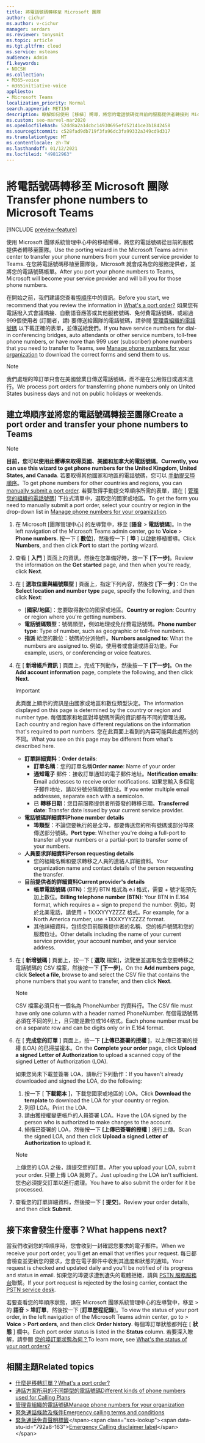 ```yaml
---
title: 將電話號碼轉移至 Microsoft 團隊
author: cichur
ms.author: v-cichur
manager: serdars
ms.reviewer: tonysmit
ms.topic: article
ms.tgt.pltfrm: cloud
ms.service: msteams
audience: Admin
f1.keywords:
- NOCSH
ms.collection:
- M365-voice
- m365initiative-voice
appliesto:
- Microsoft Teams
localization_priority: Normal
search.appverid: MET150
description: 瞭解如何使用 [移植] 嚮導，將您的電話號碼從目前的服務提供者轉接到 Microsoft 團隊。
ms.custom: seo-marvel-mar2020
ms.openlocfilehash: 52dd8a2a1dcbc14930695efd52141ce3b1842458
ms.sourcegitcommit: c528fad9db719f3fa96dc3fa99332a349cd9d317
ms.translationtype: MT
ms.contentlocale: zh-TW
ms.lasthandoff: 01/12/2021
ms.locfileid: "49812963"
---
```

# <a name="transfer-phone-numbers-to-microsoft-teams"></a><span data-ttu-id="792a8-103">將電話號碼轉移至 Microsoft 團隊</span><span class="sxs-lookup"><span data-stu-id="792a8-103">Transfer phone numbers to Microsoft Teams</span></span>

[!INCLUDE [preview-feature](../includes/preview-feature.md)]

<span data-ttu-id="792a8-104">使用 Microsoft 團隊系統管理中心中的移植嚮導，將您的電話號碼從目前的服務提供者轉移至團隊。</span><span class="sxs-lookup"><span data-stu-id="792a8-104">Use the porting wizard in the Microsoft Teams admin center to transfer your phone numbers from your current service provider to Teams.</span></span> <span data-ttu-id="792a8-105">在您將電話號碼移植至團隊後，Microsoft 就會成為您的服務提供者，並將您的電話號碼帳單。</span><span class="sxs-lookup"><span data-stu-id="792a8-105">After you port your phone numbers to Teams, Microsoft will become your service provider and will bill you for those phone numbers.</span></span>

<span data-ttu-id="792a8-106">在開始之前，我們建議您查看[埠順序](port-order-overview.md)中的資訊。</span><span class="sxs-lookup"><span data-stu-id="792a8-106">Before you start, we recommend that you review the information in [What's a port order?](port-order-overview.md)</span></span> <span data-ttu-id="792a8-107">如果您有電話撥入式會議橋接、自動語音應答或其他服務號碼、免付費電話號碼，或超過999個使用者 (訂閱者，請) 要傳送給團隊的電話號碼，請參閱 [管理貴組織的電話號碼](../manage-phone-numbers-for-your-organization/manage-phone-numbers-for-your-organization.md) 以下載正確的表單，並傳送給我們。</span><span class="sxs-lookup"><span data-stu-id="792a8-107">If you have service numbers for dial-in conferencing bridges, auto attendants or other service numbers, toll-free phone numbers, or have more than 999 user (subscriber) phone numbers that you need to transfer to Teams, see [Manage phone numbers for your organization](../manage-phone-numbers-for-your-organization/manage-phone-numbers-for-your-organization.md) to download the correct forms and send them to us.</span></span>

  > [!NOTE]
  > <span data-ttu-id="792a8-108">我們處理的埠訂單只會在美國營業日傳送電話號碼，而不是在公用假日或週末進行。</span><span class="sxs-lookup"><span data-stu-id="792a8-108">We process port orders for transferring phone numbers only on United States business days and not on public holidays or weekends.</span></span>

## <a name="create-a-port-order-and-transfer-your-phone-numbers-to-teams"></a><span data-ttu-id="792a8-109">建立埠順序並將您的電話號碼轉接至團隊</span><span class="sxs-lookup"><span data-stu-id="792a8-109">Create a port order and transfer your phone numbers to Teams</span></span>

> [!NOTE]
> <span data-ttu-id="792a8-110">**目前，您可以使用此嚮導來取得英國、美國和加拿大的電話號碼**。</span><span class="sxs-lookup"><span data-stu-id="792a8-110">**Currently, you can use this wizard to get phone numbers for the United Kingdom, United States, and Canada**.</span></span> <span data-ttu-id="792a8-111">若要取得其他國家和地區的電話號碼，您可以 [手動提交埠順序](manually-submit-port-order.md)。</span><span class="sxs-lookup"><span data-stu-id="792a8-111">To get phone numbers for other countries and regions, you can [manually submit a port order](manually-submit-port-order.md).</span></span> <span data-ttu-id="792a8-112">若要取得手動提交埠順序所需的表單，請在 [ [管理您的組織的電話號碼](../manage-phone-numbers-for-your-organization/manage-phone-numbers-for-your-organization.md)] 下拉式清單中，選取您的國家或地區。</span><span class="sxs-lookup"><span data-stu-id="792a8-112">To get the form you need to manually submit a port order, select your country or region in the drop-down list in [Manage phone numbers for your organization](../manage-phone-numbers-for-your-organization/manage-phone-numbers-for-your-organization.md).</span></span>

1. <span data-ttu-id="792a8-113">在 Microsoft [團隊管理中心] 的左導覽中，移至 [**語音**  >  **電話號碼**]。</span><span class="sxs-lookup"><span data-stu-id="792a8-113">In the left navigation of the Microsoft Teams admin center, go to **Voice** > **Phone numbers**.</span></span> <span data-ttu-id="792a8-114">按一下 [ **數位**]，然後按一下 [ **埠** ] 以啟動移植嚮導。</span><span class="sxs-lookup"><span data-stu-id="792a8-114">Click **Numbers**, and then click **Port** to start the porting wizard.</span></span>
2. <span data-ttu-id="792a8-115">查看 [ **入門** ] 頁面上的資訊，然後在您準備好時，按一下 **[下一步]**。</span><span class="sxs-lookup"><span data-stu-id="792a8-115">Review the information on the **Get started** page, and then when you're ready, click **Next**.</span></span>
3. <span data-ttu-id="792a8-116">在 [ **選取位置與編號類型** ] 頁面上，指定下列內容，然後按 **[下一步]**：</span><span class="sxs-lookup"><span data-stu-id="792a8-116">On the **Select location and number type** page, specify the following, and then click **Next**:</span></span>

    - <span data-ttu-id="792a8-117">[**國家/地區**]：您要取得數位的國家或地區。</span><span class="sxs-lookup"><span data-stu-id="792a8-117">**Country or region**: Country or region where you're getting numbers.</span></span>
    - <span data-ttu-id="792a8-118">**電話號碼類型**：號碼類型，例如地理或免付費電話號碼。</span><span class="sxs-lookup"><span data-stu-id="792a8-118">**Phone number type**: Type of number, such as geographic or toll-free numbers.</span></span>
    - <span data-ttu-id="792a8-119">**指派** 給您的數位：號碼的分派物件。</span><span class="sxs-lookup"><span data-stu-id="792a8-119">**Numbers assigned to**: What the numbers are assigned to.</span></span> <span data-ttu-id="792a8-120">例如，使用者或會議或語音功能。</span><span class="sxs-lookup"><span data-stu-id="792a8-120">For example, users, or conferencing or voice features.</span></span>

4. <span data-ttu-id="792a8-121">在 [ **新增帳戶資訊** ] 頁面上，完成下列動作，然後按一下 **[下一步]**。</span><span class="sxs-lookup"><span data-stu-id="792a8-121">On the **Add account information** page, complete the following, and then click **Next**.</span></span>

    > [!IMPORTANT]
    > <span data-ttu-id="792a8-122">此頁面上顯示的資訊是由國家或地區和數位類型決定。</span><span class="sxs-lookup"><span data-stu-id="792a8-122">The information displayed on this page is determined by the country or region and number type.</span></span> <span data-ttu-id="792a8-123">每個國家和地區對埠號碼所需的資訊都有不同的管理法規。</span><span class="sxs-lookup"><span data-stu-id="792a8-123">Each country and region have different regulations on the information that's required to port numbers.</span></span> <span data-ttu-id="792a8-124">您在此頁面上看到的內容可能與此處所述的不同。</span><span class="sxs-lookup"><span data-stu-id="792a8-124">What you see on this page may be different from what's described here.</span></span>

    - <span data-ttu-id="792a8-125">**訂單詳細資料**：</span><span class="sxs-lookup"><span data-stu-id="792a8-125">**Order details**:</span></span> 
        - <span data-ttu-id="792a8-126">**訂單名稱**：您的訂單名稱</span><span class="sxs-lookup"><span data-stu-id="792a8-126">**Order name**: Name of your order</span></span>
        - <span data-ttu-id="792a8-127">**通知電子** 郵件：接收訂單通知的電子郵件地址。</span><span class="sxs-lookup"><span data-stu-id="792a8-127">**Notification emails**: Email addresses to receive order notifications.</span></span> <span data-ttu-id="792a8-128">如果您輸入多個電子郵件地址，請以分號分隔每個位址。</span><span class="sxs-lookup"><span data-stu-id="792a8-128">If you enter multiple email addresses, separate each with a semicolon.</span></span>
        - <span data-ttu-id="792a8-129">已 **轉移日期**：您目前服務提供者所簽發的轉移日期。</span><span class="sxs-lookup"><span data-stu-id="792a8-129">**Transferred date**: Transfer date issued by your current service provider.</span></span>
    - <span data-ttu-id="792a8-130">**電話號碼詳細資料**</span><span class="sxs-lookup"><span data-stu-id="792a8-130">**Phone number details**</span></span>
        - <span data-ttu-id="792a8-131">**埠類型**：不論您要執行的是全埠，都要傳送您的所有號碼或部分埠來傳送部分號碼。</span><span class="sxs-lookup"><span data-stu-id="792a8-131">**Port type**: Whether you're doing a full-port to transfer all your numbers or a partial-port to transfer some of your numbers.</span></span>
    - <span data-ttu-id="792a8-132">**人員要求詳細資料**</span><span class="sxs-lookup"><span data-stu-id="792a8-132">**Person requesting details**</span></span>  
        - <span data-ttu-id="792a8-133">您的組織名稱和要求轉移之人員的連絡人詳細資料。</span><span class="sxs-lookup"><span data-stu-id="792a8-133">Your organization name and contact details of the person requesting the transfer.</span></span>
    - <span data-ttu-id="792a8-134">**目前提供者的詳細資料**</span><span class="sxs-lookup"><span data-stu-id="792a8-134">**Current provider's details**</span></span>
        - <span data-ttu-id="792a8-135">**帳單電話號碼 (BTN)**：您的 BTN 格式為 e.i 格式，需要 + 號才能預先加上數位。</span><span class="sxs-lookup"><span data-stu-id="792a8-135">**Billing telephone number (BTN)**: Your BTN in E.164 format, which requires a + sign to prepend the number.</span></span> <span data-ttu-id="792a8-136">例如，對於北美電話，請使用 + 1XXXYYYZZZZ 格式。</span><span class="sxs-lookup"><span data-stu-id="792a8-136">For example, for a North America number, use +1XXXYYYZZZZ format.</span></span>
        - <span data-ttu-id="792a8-137">其他詳細資料，包括您目前服務提供者的名稱、您的帳戶號碼和您的服務位址。</span><span class="sxs-lookup"><span data-stu-id="792a8-137">Other details including the name of your current service provider, your account number, and your service address.</span></span>
            
5. <span data-ttu-id="792a8-138">在 [ **新增號碼** ] 頁面上，按一下 [ **選取** 檔案]，流覽至並選取包含您要轉移之電話號碼的 CSV 檔案，然後按一下 **[下一步]**。</span><span class="sxs-lookup"><span data-stu-id="792a8-138">On the **Add numbers** page, click **Select a file**, browse to and select the CSV file that contains the phone numbers that you want to transfer, and then click **Next**.</span></span>  

    > [!NOTE]
    > <span data-ttu-id="792a8-139">CSV 檔案必須只有一個名為 PhoneNumber 的資料行。</span><span class="sxs-lookup"><span data-stu-id="792a8-139">The CSV file must have only one column with a header named PhoneNumber.</span></span> <span data-ttu-id="792a8-140">每個電話號碼必須在不同的列上，且只能是數位或164格式。</span><span class="sxs-lookup"><span data-stu-id="792a8-140">Each phone number must be on a separate row and can be digits only or in E.164 format.</span></span>

6. <span data-ttu-id="792a8-141">在 [ **完成您的訂單** ] 頁面上，按一下 **[上傳已簽署的授權** ]，以上傳已簽署的授權 (LOA) 的已掃描複本。</span><span class="sxs-lookup"><span data-stu-id="792a8-141">On the **Complete your order** page, click **Upload a signed Letter of Authorization** to upload a scanned copy of the signed Letter of Authorization (LOA).</span></span>

    <span data-ttu-id="792a8-142">如果您尚未下載並簽署 LOA，請執行下列動作：</span><span class="sxs-lookup"><span data-stu-id="792a8-142">If you haven't already downloaded and signed the LOA, do the following:</span></span>
    
    1. <span data-ttu-id="792a8-143">按一下 [ **下載範本** ]，下載您國家或地區的 LOA。</span><span class="sxs-lookup"><span data-stu-id="792a8-143">Click **Download the template** to download the LOA for your country or region.</span></span> 
    2. <span data-ttu-id="792a8-144">列印 LOA。</span><span class="sxs-lookup"><span data-stu-id="792a8-144">Print the LOA.</span></span>
    3. <span data-ttu-id="792a8-145">請由獲授權變更帳戶的人員簽署 LOA。</span><span class="sxs-lookup"><span data-stu-id="792a8-145">Have the LOA signed by the person who is authorized to make changes to the account.</span></span>
    4. <span data-ttu-id="792a8-146">掃描已簽署的 LOA，然後按一下 **[上傳已簽署的授權** ] 進行上傳。</span><span class="sxs-lookup"><span data-stu-id="792a8-146">Scan the signed LOA, and then click **Upload a signed Letter of Authorization** to upload it.</span></span>

    > [!NOTE]
    > <span data-ttu-id="792a8-147">上傳您的 LOA 之後，請提交您的訂單。</span><span class="sxs-lookup"><span data-stu-id="792a8-147">After you upload your LOA, submit your order.</span></span> <span data-ttu-id="792a8-148">只要上傳 LOA 就夠了。</span><span class="sxs-lookup"><span data-stu-id="792a8-148">Just uploading the LOA isn't sufficient.</span></span> <span data-ttu-id="792a8-149">您也必須提交訂單以進行處理。</span><span class="sxs-lookup"><span data-stu-id="792a8-149">You have to also submit the order for it be processed.</span></span>

7. <span data-ttu-id="792a8-150">查看您的訂單詳細資料，然後按一下 [ **提交**]。</span><span class="sxs-lookup"><span data-stu-id="792a8-150">Review your order details, and then click **Submit**.</span></span>


## <a name="what-happens-next"></a><span data-ttu-id="792a8-151">接下來會發生什麼事？</span><span class="sxs-lookup"><span data-stu-id="792a8-151">What happens next?</span></span>

<span data-ttu-id="792a8-152">當我們收到您的埠順序時，您會收到一封確認您要求的電子郵件。</span><span class="sxs-lookup"><span data-stu-id="792a8-152">When we receive your port order, you'll get an email that verifies your request.</span></span> <span data-ttu-id="792a8-153">每日都會檢查並更新您的要求，您會在電子郵件中收到其進度和狀態的通知。</span><span class="sxs-lookup"><span data-stu-id="792a8-153">Your request is checked and updated daily and you'll be notified of its progress and status in email.</span></span> <span data-ttu-id="792a8-154">如果您的埠要求遭到遺失的載體拒絕，請與 [PSTN 服務服務台](../manage-phone-numbers-for-your-organization/contact-pstn-service-desk.md)聯繫。</span><span class="sxs-lookup"><span data-stu-id="792a8-154">If your port request is rejected by the losing carrier, contact the [PSTN service desk](../manage-phone-numbers-for-your-organization/contact-pstn-service-desk.md).</span></span>

<span data-ttu-id="792a8-155">若要查看您的埠順序狀態，請在 Microsoft 團隊系統管理中心的左導覽中，移至 > 的 **語音**  >  **埠訂單**，然後按一下 [**訂單歷程記錄**]。</span><span class="sxs-lookup"><span data-stu-id="792a8-155">To view the status of your port order, in the left navigation of the Microsoft Teams admin center, go to  > **Voice** > **Port orders**, and then click **Order history**.</span></span> <span data-ttu-id="792a8-156">每個埠訂單狀態都列在 [ **狀態** ] 欄中。</span><span class="sxs-lookup"><span data-stu-id="792a8-156">Each port order status is listed in the **Status** column.</span></span> <span data-ttu-id="792a8-157">若要深入瞭解，請參閱 [您的埠訂單狀態為何？](port-order-status.md)</span><span class="sxs-lookup"><span data-stu-id="792a8-157">To learn more, see [What's the status of your port orders?](port-order-status.md)</span></span>

## <a name="related-topics"></a><span data-ttu-id="792a8-158">相關主題</span><span class="sxs-lookup"><span data-stu-id="792a8-158">Related topics</span></span>

- [<span data-ttu-id="792a8-159">什麼是移轉訂單？</span><span class="sxs-lookup"><span data-stu-id="792a8-159">What's a port order?</span></span>](port-order-overview.md)
- [<span data-ttu-id="792a8-160">通話方案所用的不同類型的電話號碼</span><span class="sxs-lookup"><span data-stu-id="792a8-160">Different kinds of phone numbers used for Calling Plans</span></span>](../different-kinds-of-phone-numbers-used-for-calling-plans.md)
- [<span data-ttu-id="792a8-161">管理貴組織的電話號碼</span><span class="sxs-lookup"><span data-stu-id="792a8-161">Manage phone numbers for your organization</span></span>](../manage-phone-numbers-for-your-organization/manage-phone-numbers-for-your-organization.md)
- [<span data-ttu-id="792a8-162">緊急通話條款及條件</span><span class="sxs-lookup"><span data-stu-id="792a8-162">Emergency calling terms and conditions</span></span>](../emergency-calling-terms-and-conditions.md)
- <span data-ttu-id="792a8-163">[緊急通話免責聲明標籤](https://github.com/MicrosoftDocs/OfficeDocs-SkypeForBusiness/blob/live/Teams/downloads/emergency-calling/emergency-calling-label-(en-us)-(v.1.0).zip?raw=true)</span><span class="sxs-lookup"><span data-stu-id="792a8-163">[Emergency Calling disclaimer label](https://github.com/MicrosoftDocs/OfficeDocs-SkypeForBusiness/blob/live/Teams/downloads/emergency-calling/emergency-calling-label-(en-us)-(v.1.0).zip?raw=true)</span></span>
